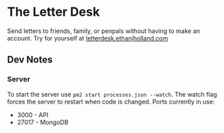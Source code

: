 # The Letter Desk
Send letters to friends, family, or penpals without having to make an account. Try for yourself at [letterdesk.ethanjholland.com](letterdesk.ethanjholland.com)

## Dev Notes
### Server
To start the server use ```pm2 start processes.json --watch```. The watch flag forces the server to restart when code is changed.
Ports currently in use:
- 3000 - API
- 27017 - MongoDB
